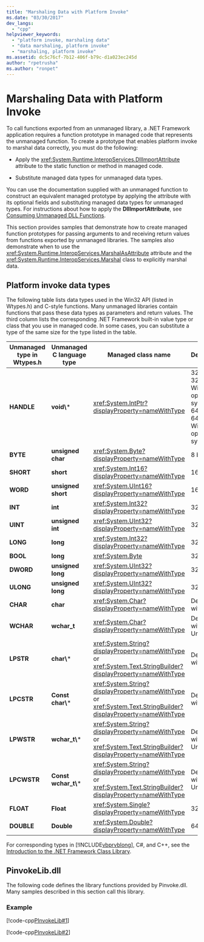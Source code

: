 ```yaml
---
title: "Marshaling Data with Platform Invoke"
ms.date: "03/30/2017"
dev_langs: 
  - "cpp"
helpviewer_keywords: 
  - "platform invoke, marshaling data"
  - "data marshaling, platform invoke"
  - "marshaling, platform invoke"
ms.assetid: dc5c76cf-7b12-406f-b79c-d1a023ec245d
author: "rpetrusha"
ms.author: "ronpet"
---
```

# Marshaling Data with Platform Invoke
To call functions exported from an unmanaged library, a .NET Framework application requires a function prototype in managed code that represents the unmanaged function. To create a prototype that enables platform invoke to marshal data correctly, you must do the following:  

-   Apply the <xref:System.Runtime.InteropServices.DllImportAttribute> attribute to the static function or method in managed code.  

-   Substitute managed data types for unmanaged data types.  

 You can use the documentation supplied with an unmanaged function to construct an equivalent managed prototype by applying the attribute with its optional fields and substituting managed data types for unmanaged types. For instructions about how to apply the **DllImportAttribute**, see [Consuming Unmanaged DLL Functions](../../../docs/framework/interop/consuming-unmanaged-dll-functions.md).  

 This section provides samples that demonstrate how to create managed function prototypes for passing arguments to and receiving return values from functions exported by unmanaged libraries. The samples also demonstrate when to use the <xref:System.Runtime.InteropServices.MarshalAsAttribute> attribute and the <xref:System.Runtime.InteropServices.Marshal> class to explicitly marshal data.  

## Platform invoke data types  
 The following table lists data types used in the Win32 API (listed in Wtypes.h) and C-style functions. Many unmanaged libraries contain functions that pass these data types as parameters and return values. The third column lists the corresponding .NET Framework built-in value type or class that you use in managed code. In some cases, you can substitute a type of the same size for the type listed in the table.  


| Unmanaged type in Wtypes.h | Unmanaged C language type |                                                 Managed class name                                                 |                                        Description                                        |
|----------------------------|---------------------------|--------------------------------------------------------------------------------------------------------------------|-------------------------------------------------------------------------------------------|
|         **HANDLE**         |       **void\\**\*        |                                 <xref:System.IntPtr?displayProperty=nameWithType>                                  | 32 bits on 32-bit Windows operating systems, 64 bits on 64-bit Windows operating systems. |
|          **BYTE**          |     **unsigned char**     |                                  <xref:System.Byte?displayProperty=nameWithType>                                   |                                          8 bits                                           |
|         **SHORT**          |         **short**         |                                  <xref:System.Int16?displayProperty=nameWithType>                                  |                                          16 bits                                          |
|          **WORD**          |    **unsigned short**     |                                 <xref:System.UInt16?displayProperty=nameWithType>                                  |                                          16 bits                                          |
|          **INT**           |          **int**          |                                  <xref:System.Int32?displayProperty=nameWithType>                                  |                                          32 bits                                          |
|          **UINT**          |     **unsigned int**      |                                 <xref:System.UInt32?displayProperty=nameWithType>                                  |                                          32 bits                                          |
|          **LONG**          |         **long**          |                                  <xref:System.Int32?displayProperty=nameWithType>                                  |                                          32 bits                                          |
|          **BOOL**          |         **long**          |                                                 <xref:System.Byte>                                                 |                                          32 bits                                          |
|         **DWORD**          |     **unsigned long**     |                                 <xref:System.UInt32?displayProperty=nameWithType>                                  |                                          32 bits                                          |
|         **ULONG**          |     **unsigned long**     |                                 <xref:System.UInt32?displayProperty=nameWithType>                                  |                                          32 bits                                          |
|          **CHAR**          |         **char**          |                                  <xref:System.Char?displayProperty=nameWithType>                                   |                                    Decorate with ANSI.                                    |
|         **WCHAR**          |        **wchar_t**        |                                  <xref:System.Char?displayProperty=nameWithType>                                   |                                  Decorate with Unicode.                                   |
|         **LPSTR**          |       **char\\**\*        | <xref:System.String?displayProperty=nameWithType> or <xref:System.Text.StringBuilder?displayProperty=nameWithType> |                                    Decorate with ANSI.                                    |
|         **LPCSTR**         |    **Const char\\**\*     | <xref:System.String?displayProperty=nameWithType> or <xref:System.Text.StringBuilder?displayProperty=nameWithType> |                                    Decorate with ANSI.                                    |
|         **LPWSTR**         |      **wchar_t\\**\*      | <xref:System.String?displayProperty=nameWithType> or <xref:System.Text.StringBuilder?displayProperty=nameWithType> |                                  Decorate with Unicode.                                   |
|        **LPCWSTR**         |   **Const wchar_t\\**\*   | <xref:System.String?displayProperty=nameWithType> or <xref:System.Text.StringBuilder?displayProperty=nameWithType> |                                  Decorate with Unicode.                                   |
|         **FLOAT**          |         **Float**         |                                 <xref:System.Single?displayProperty=nameWithType>                                  |                                          32 bits                                          |
|         **DOUBLE**         |        **Double**         |                                 <xref:System.Double?displayProperty=nameWithType>                                  |                                          64 bits                                          |

 For corresponding types in [!INCLUDE[vbprvblong](../../../includes/vbprvblong-md.md)], C#, and C++, see the [Introduction to the .NET Framework Class Library](../../../docs/standard/class-library-overview.md).  

## PinvokeLib.dll  
 The following code defines the library functions provided by Pinvoke.dll. Many samples described in this section call this library.  

### Example  
 [!code-cpp[PInvokeLib#1](../../../samples/snippets/cpp/VS_Snippets_CLR/pinvokelib/cpp/pinvokelib.cpp#1)]  

 [!code-cpp[PInvokeLib#2](../../../samples/snippets/cpp/VS_Snippets_CLR/pinvokelib/cpp/pinvokelib.h#2)]
